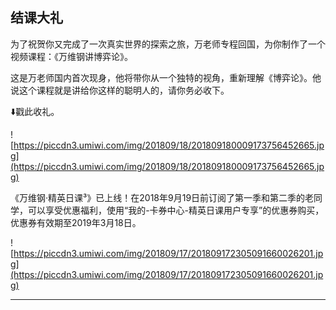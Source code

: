 ## 结课大礼

为了祝贺你又完成了一次真实世界的探索之旅，万老师专程回国，为你制作了一个视频课程：《万维钢讲博弈论》。

这是万老师国内首次现身，他将带你从一个独特的视角，重新理解《博弈论》。他说这个课程就是讲给你这样的聪明人的，请你务必收下。

⬇️戳此收礼。

![https://piccdn3.umiwi.com/img/201809/18/201809180009173756452665.jpg](https://piccdn3.umiwi.com/img/201809/18/201809180009173756452665.jpg)

《万维钢·精英日课³》已上线！在2018年9月19日前订阅了第一季和第二季的老同学，可以享受优惠福利，使用“我的-卡券中心-精英日课用户专享”的优惠券购买，优惠券有效期至2019年3月18日。

![https://piccdn3.umiwi.com/img/201809/17/201809172305091660026201.jpg](https://piccdn3.umiwi.com/img/201809/17/201809172305091660026201.jpg)

---
